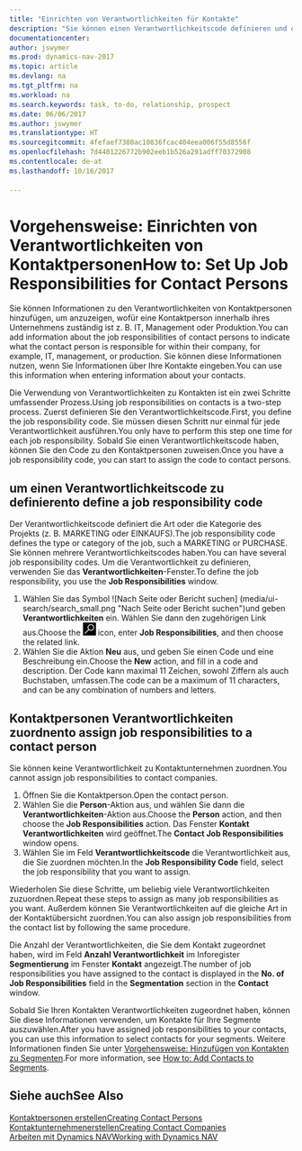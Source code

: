 ```yaml
---
title: "Einrichten von Verantwortlichkeiten für Kontakte"
description: "Sie können einen Verantwortlichkeitscode definieren und diesen einem Kontakt zuweisen, um den Aufgaben anzuzeigen, dass Ihr Kontakt bei dem Unternehmen, z IT, oder Produktion verantwortlich ist."
documentationcenter: 
author: jswymer
ms.prod: dynamics-nav-2017
ms.topic: article
ms.devlang: na
ms.tgt_pltfrm: na
ms.workload: na
ms.search.keywords: task, to-do, relationship, prospect
ms.date: 06/06/2017
ms.author: jswymer
ms.translationtype: HT
ms.sourcegitcommit: 4fefaef7380ac10836fcac404eea006f55d8556f
ms.openlocfilehash: 7d4481226772b902eeb1b526a291adff70372908
ms.contentlocale: de-at
ms.lasthandoff: 10/16/2017

---
```

# <a name="how-to-set-up-job-responsibilities-for-contact-persons"></a><span data-ttu-id="2ffb2-103">Vorgehensweise: Einrichten von Verantwortlichkeiten von Kontaktpersonen</span><span class="sxs-lookup"><span data-stu-id="2ffb2-103">How to: Set Up Job Responsibilities for Contact Persons</span></span>
<span data-ttu-id="2ffb2-104">Sie können Informationen zu den Verantwortlichkeiten von Kontaktpersonen hinzufügen, um anzuzeigen, wofür eine Kontaktperson innerhalb ihres Unternehmens zuständig ist z. B. IT, Management oder Produktion.</span><span class="sxs-lookup"><span data-stu-id="2ffb2-104">You can add information about the job responsibilities of contact persons to indicate what the contact person is responsible for within their company, for example, IT, management, or production.</span></span> <span data-ttu-id="2ffb2-105">Sie können diese Informationen nutzen, wenn Sie Informationen über Ihre Kontakte eingeben.</span><span class="sxs-lookup"><span data-stu-id="2ffb2-105">You can use this information when entering information about your contacts.</span></span>

<span data-ttu-id="2ffb2-106">Die Verwendung von Verantwortlichkeiten zu Kontakten ist ein zwei Schritte umfassender Prozess.</span><span class="sxs-lookup"><span data-stu-id="2ffb2-106">Using job responsibilities on contacts is a two-step process.</span></span> <span data-ttu-id="2ffb2-107">Zuerst definieren Sie den Verantwortlichkeitscode.</span><span class="sxs-lookup"><span data-stu-id="2ffb2-107">First, you define the job responsibility code.</span></span> <span data-ttu-id="2ffb2-108">Sie müssen diesen Schritt nur einmal für jede Verantwortlichkeit ausführen.</span><span class="sxs-lookup"><span data-stu-id="2ffb2-108">You only have to perform this step one time for each job responsibility.</span></span> <span data-ttu-id="2ffb2-109">Sobald Sie einen Verantwortlichkeitscode haben, können Sie den Code zu den Kontaktpersonen zuweisen.</span><span class="sxs-lookup"><span data-stu-id="2ffb2-109">Once you have a job responsibility code, you can start to assign the code to contact persons.</span></span>

## <a name="to-define-a-job-responsibility-code"></a><span data-ttu-id="2ffb2-110">um einen Verantwortlichkeitscode zu definieren</span><span class="sxs-lookup"><span data-stu-id="2ffb2-110">to define a job responsibility code</span></span>
<span data-ttu-id="2ffb2-111">Der Verantwortlichkeitscode definiert die Art oder die Kategorie des Projekts (z. B. MARKETING oder EINKAUFS).</span><span class="sxs-lookup"><span data-stu-id="2ffb2-111">The job responsibility code defines the type or category of the job, such a MARKETING or PURCHASE.</span></span> <span data-ttu-id="2ffb2-112">Sie können mehrere Verantwortlichkeitscodes haben.</span><span class="sxs-lookup"><span data-stu-id="2ffb2-112">You can have several job responsibility codes.</span></span> <span data-ttu-id="2ffb2-113">Um die Verantwortlichkeit zu definieren, verwenden Sie das **Verantwortlichkeiten**-Fenster.</span><span class="sxs-lookup"><span data-stu-id="2ffb2-113">To define the job responsibility, you use the **Job Responsibilities** window.</span></span>

1. <span data-ttu-id="2ffb2-114">Wählen Sie das Symbol ![Nach Seite oder Bericht suchen] (media/ui-search/search_small.png "Nach Seite oder Bericht suchen")und geben **Verantwortlichkeiten** ein. Wählen Sie dann den zugehörigen Link aus.</span><span class="sxs-lookup"><span data-stu-id="2ffb2-114">Choose the ![Search for Page or Report](media/ui-search/search_small.png "Search for Page or Report icon") icon, enter **Job Responsibilities**, and then choose the related link.</span></span>
2. <span data-ttu-id="2ffb2-115">Wählen Sie die Aktion **Neu** aus, und geben Sie einen Code und eine Beschreibung ein.</span><span class="sxs-lookup"><span data-stu-id="2ffb2-115">Choose the **New** action, and fill in a code and description.</span></span> <span data-ttu-id="2ffb2-116">Der Code kann maximal 11 Zeichen, sowohl Ziffern als auch Buchstaben, umfassen.</span><span class="sxs-lookup"><span data-stu-id="2ffb2-116">The code can be a maximum of 11 characters, and can be any combination of numbers and letters.</span></span>

## <a name="to-assign-job-responsibilities-to-a-contact-person"></a><span data-ttu-id="2ffb2-117">Kontaktpersonen Verantwortlichkeiten zuordnen</span><span class="sxs-lookup"><span data-stu-id="2ffb2-117">to assign job responsibilities to a contact person</span></span>
<span data-ttu-id="2ffb2-118">Sie können keine Verantwortlichkeit zu Kontaktunternehmen zuordnen.</span><span class="sxs-lookup"><span data-stu-id="2ffb2-118">You cannot assign job responsibilities to contact companies.</span></span>

1. <span data-ttu-id="2ffb2-119">Öffnen Sie die Kontaktperson.</span><span class="sxs-lookup"><span data-stu-id="2ffb2-119">Open the contact person.</span></span>
2. <span data-ttu-id="2ffb2-120">Wählen Sie die **Person**-Aktion aus, und wählen Sie dann die **Verantwortlichkeiten**-Aktion aus.</span><span class="sxs-lookup"><span data-stu-id="2ffb2-120">Choose the **Person** action, and then choose the **Job Responsibilities** action.</span></span> <span data-ttu-id="2ffb2-121">Das Fenster **Kontakt Verantwortlichkeiten** wird geöffnet.</span><span class="sxs-lookup"><span data-stu-id="2ffb2-121">The **Contact Job Responsibilities** window opens.</span></span>
3. <span data-ttu-id="2ffb2-122">Wählen Sie im Feld **Verantwortlichkeitscode** die Verantwortlichkeit aus, die Sie zuordnen möchten.</span><span class="sxs-lookup"><span data-stu-id="2ffb2-122">In the **Job Responsibility Code** field, select the job responsibility that you want to assign.</span></span>

<span data-ttu-id="2ffb2-123">Wiederholen Sie diese Schritte, um beliebig viele Verantwortlichkeiten zuzuordnen.</span><span class="sxs-lookup"><span data-stu-id="2ffb2-123">Repeat these steps to assign as many job responsibilities as you want.</span></span> <span data-ttu-id="2ffb2-124">Außerdem können Sie Verantwortlichkeiten auf die gleiche Art in der Kontaktübersicht zuordnen.</span><span class="sxs-lookup"><span data-stu-id="2ffb2-124">You can also assign job responsibilities from the contact list by following the same procedure.</span></span>

<span data-ttu-id="2ffb2-125">Die Anzahl der Verantwortlichkeiten, die Sie dem Kontakt zugeordnet haben, wird im Feld **Anzahl Verantwortlichkeit** im Inforegister **Segmentierung** im Fenster **Kontakt** angezeigt.</span><span class="sxs-lookup"><span data-stu-id="2ffb2-125">The number of job responsibilities you have assigned to the contact is displayed in the **No. of Job Responsibilities** field in the **Segmentation** section in the **Contact** window.</span></span>

<span data-ttu-id="2ffb2-126">Sobald Sie Ihren Kontakten Verantwortlichkeiten zugeordnet haben, können Sie diese Informationen verwenden, um Kontakte für Ihre Segmente auszuwählen.</span><span class="sxs-lookup"><span data-stu-id="2ffb2-126">After you have assigned job responsibilities to your contacts, you can use this information to select contacts for your segments.</span></span> <span data-ttu-id="2ffb2-127">Weitere Informationen finden Sie unter [Vorgehensweise: Hinzufügen von Kontakten zu Segmenten](marketing-add-contact-segment.md).</span><span class="sxs-lookup"><span data-stu-id="2ffb2-127">For more information, see [How to: Add Contacts to Segments](marketing-add-contact-segment.md).</span></span>

## <a name="see-also"></a><span data-ttu-id="2ffb2-128">Siehe auch</span><span class="sxs-lookup"><span data-stu-id="2ffb2-128">See Also</span></span>
[<span data-ttu-id="2ffb2-129">Kontaktpersonen erstellen</span><span class="sxs-lookup"><span data-stu-id="2ffb2-129">Creating Contact Persons</span></span>](marketing-create-contact-persons.md)  
[<span data-ttu-id="2ffb2-130">Kontaktunternehmenerstellen</span><span class="sxs-lookup"><span data-stu-id="2ffb2-130">Creating Contact Companies</span></span>](marketing-create-contact-companies.md)  
[<span data-ttu-id="2ffb2-131">Arbeiten mit Dynamics NAV</span><span class="sxs-lookup"><span data-stu-id="2ffb2-131">Working with Dynamics NAV</span></span>](ui-work-product.md)

